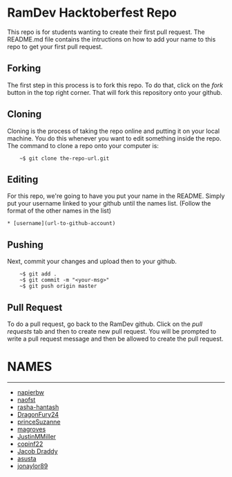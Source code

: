 # RamDev Hacktoberfest Repo

This repo is for students wanting to create their first pull request. The
README.md file contains the intructions on how to add your name to this repo to
get your first pull request.

## Forking
The first step in this process is to fork this repo. To do that, click on the
*fork* button in the top right corner. That will fork this repository onto your
github.

## Cloning
Cloning is the process of taking the repo online and putting it on your local
machine. You do this whenever you want to edit something inside the repo. The
command to clone a repo onto your computer is:
```
    ~$ git clone the-repo-url.git
```

## Editing
For this repo, we're going to have you put your name in the README. Simply put
your username linked to your github until the names list. (Follow the format of 
the other names in the list)

```
* [username](url-to-github-account)
```

## Pushing
Next, commit your changes and upload then to your github.
```
    ~$ git add .
    ~$ git commit -m "<your-msg>"
    ~$ git push origin master
```

## Pull Request
To do a pull request, go back to the RamDev github. Click on the *pull requests* 
tab and then to create new pull request. You will be prompted to write a pull request
message and then be allowed to create the pull request.

# NAMES
-----------------
- [napierbw](https://github.com/napierbw)
- [naofst](https://github.com/naofst)
- [rasha-hantash](https://github.com/rasha-hantash) 
- [DragonFury24](https://github.com/DragonFury24)
- [princeSuzanne](https://github.com/princeSuzanne)
- [magroves](https://github.com/magroves)
- [JustinMMiller](https://github.com/JustinMMiller)
- [copinf22](https://github.com/copinf22)
- [Jacob Draddy](https://github.com/jakedraddy)
- [asusta](https:github.com/asusta)
- [jonaylor89](https://github.com/jonaylor89)
